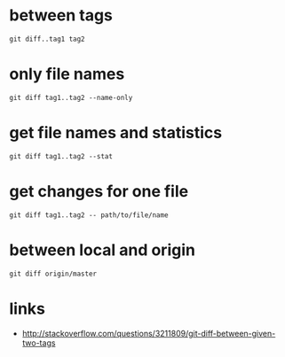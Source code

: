 # between tags

```
git diff..tag1 tag2
```

# only file names

```
git diff tag1..tag2 --name-only

```

# get file names and statistics

```
git diff tag1..tag2 --stat
```

# get changes for one file

```
git diff tag1..tag2 -- path/to/file/name
```

# between local and origin

```
git diff origin/master
```

# links

* http://stackoverflow.com/questions/3211809/git-diff-between-given-two-tags
